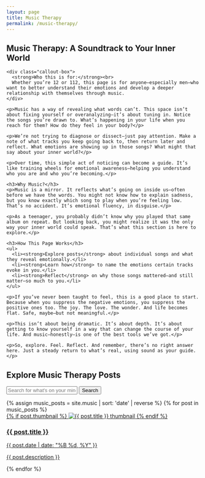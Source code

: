 ```yaml
---
layout: page
title: Music Therapy
permalink: /music-therapy/
---
```


<main class="music-therapy-main">

  <!-- SECTION: Full Guide Text First -->
  <section class="full-guide">
    <h1>Music Therapy: A Soundtrack to Your Inner World</h1>

    <div class="callout-box">
      <strong>Who this is for:</strong><br>
      Whether you’re 12 or 112, this page is for anyone—especially men—who want to better understand their emotions and develop a deeper relationship with themselves through music.
    </div>

    <p>Music has a way of revealing what words can’t. This space isn’t about fixing yourself or overanalyzing—it’s about tuning in. Notice the songs you’re drawn to. What’s happening in your life when you reach for them? How do they feel in your body?</p>

    <p>We’re not trying to diagnose or dissect—just pay attention. Make a note of what tracks you keep going back to, then return later and reflect. What emotions are showing up in those songs? What might that say about your inner world?</p>

    <p>Over time, this simple act of noticing can become a guide. It’s like training wheels for emotional awareness—helping you understand who you are and who you’re becoming.</p>

    <h3>Why Music?</h3>
    <p>Music is a mirror. It reflects what’s going on inside us—often before we have the words. You might not know how to explain sadness, but you know exactly which song to play when you’re feeling low. That’s no accident. It’s emotional fluency, in disguise.</p>

    <p>As a teenager, you probably didn’t know why you played that same album on repeat. But looking back, you might realize it was the only way your inner world could speak. That’s what this section is here to explore.</p>

    <h3>How This Page Works</h3>
    <ul>
      <li><strong>Explore posts</strong> about individual songs and what they reveal emotionally.</li>
      <li><strong>Learn how</strong> to name the emotions certain tracks evoke in you.</li>
      <li><strong>Reflect</strong> on why those songs mattered—and still matter—so much to you.</li>
    </ul>

    <p>If you’ve never been taught to feel, this is a good place to start. Because when you suppress the negative emotions, you suppress the positive ones too. The joy. The love. The wonder. And life becomes flat. Safe, maybe—but not meaningful.</p>

    <p>This isn’t about being dramatic. It’s about depth. It’s about getting to know yourself in a way that can change the course of your life. And music—honestly—is one of the best tools we’ve got.</p>

    <p>So, explore. Feel. Reflect. And remember, there’s no right answer here. Just a steady return to what’s real, using sound as your guide.</p>
  </section>

  <!-- SECTION: Search and Music Posts -->
  <section class="music-search-section">
    <h2>Explore Music Therapy Posts</h2>
    <form class="search-form" onsubmit="event.preventDefault(); filterMusicPosts();">
      <input type="text" id="music-search" placeholder="Search for what's on your mind" />
      <button type="submit">Search</button>
    </form>
  </section>

  <section class="blog-list" id="music-posts">
    <div class="music-posts-grid">
      {% assign music_posts = site.music | sort: 'date' | reverse %}
      {% for post in music_posts %}
        <article class="post">
          <a href="{{ post.url }}">
            {% if post.thumbnail %}
              <img src="{{ post.thumbnail }}" alt="{{ post.title }} thumbnail" class="post-thumbnail">
            {% endif %}
            <h3>{{ post.title }}</h3>
            <p class="post-date">{{ post.date | date: "%B %d, %Y" }}</p>
            <p class="post-description">{{ post.description }}</p>
          </a>
        </article>
      {% endfor %}
    </div>
  </section>

</main>

<script>
function filterMusicPosts() {
  const input = document.getElementById('music-search');
  const filter = input.value.toLowerCase();
  const posts = document.querySelectorAll('#music-posts .post');
  posts.forEach(post => {
    const title = post.querySelector('h3').textContent.toLowerCase();
    const description = post.querySelector('.post-description').textContent.toLowerCase();
    if (title.includes(filter) || description.includes(filter)) {
      post.style.display = '';
    } else {
      post.style.display = 'none';
    }
  });
}
</script>
